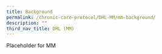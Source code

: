 ```yaml
---
title: Background
permalink: /chronic-care-protocol/DHL-MM/mm-background/
description: ""
third_nav_title: DHL (MM)
---
```

Placeholder for MM